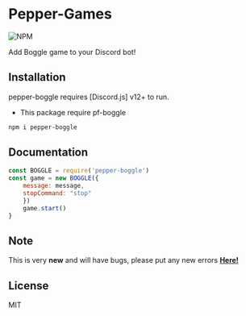# Pepper-Games

![NPM](https://camo.githubusercontent.com/7272fbb96da1c2b30e16ba3608d1cf66ba8a30c5f8aa92e288b068b340f38ac7/68747470733a2f2f7777772e766563746f726c6f676f2e7a6f6e652f6c6f676f732f6e6f64656a732f6e6f64656a732d617232312e737667)


Add Boggle game to your Discord bot!


## Installation

pepper-boggle requires [Discord.js] v12+ to run.

- This package require pf-boggle

```sh
npm i pepper-boggle
```
## Documentation


```javascript
const BOGGLE = require('pepper-boggle')
const game = new BOGGLE({
    message: message,
    stopCommand: "stop"
    })
    game.start()
}
```

## Note
This is very **new** and will have bugs, please put any new errors [**Here!**](https://github.com/husnuljahneer/pepper-boggle/issues)
## License

MIT

